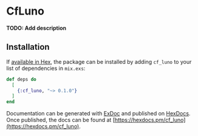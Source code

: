 # CfLuno

**TODO: Add description**

## Installation

If [available in Hex](https://hex.pm/docs/publish), the package can be installed
by adding `cf_luno` to your list of dependencies in `mix.exs`:

```elixir
def deps do
  [
    {:cf_luno, "~> 0.1.0"}
  ]
end
```

Documentation can be generated with [ExDoc](https://github.com/elixir-lang/ex_doc)
and published on [HexDocs](https://hexdocs.pm). Once published, the docs can
be found at [https://hexdocs.pm/cf_luno](https://hexdocs.pm/cf_luno).

